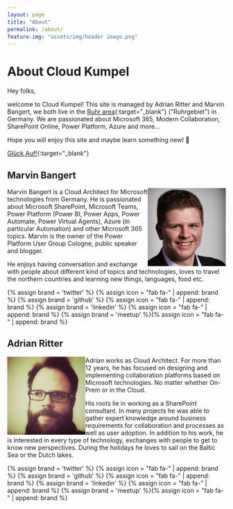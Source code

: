 ```yaml
---
layout: page
title: "About"
permalink: /about/
feature-img: "assets/img/header image.png"
---
```


# About Cloud Kumpel

Hey folks,

welcome to Cloud Kumpel! This site is managed by Adrian Ritter and Marvin Bangert, we both live in the [<u>Ruhr area</u>](https://en.wikipedia.org/wiki/Ruhr){:target="_blank"} ("Ruhrgebiet") in Germany. We are passionated about Microsoft 365, Modern Collaboration, SharePoint Online, Power Platform, Azure and more...

Hope you will enjoy this site and maybe learn something new! 🙂

[Glück Auf!](https://en.wikipedia.org/wiki/Gl%C3%BCck_auf){:target="_blank"}

## Marvin Bangert
<img alt="Foto Marvin" src="/assets/img/marvin_180x180.jpg" style="float:right;"/>Marvin Bangert is a Cloud Architect for Microsoft technologies from Germany. He is passionated about Microsoft SharePoint, Microsoft Teams, Power Platform (Power BI, Power Apps, Power Automate, Power Virtual Agents), Azure (in particular Automation) and other Microsoft 365 topics. Marvin is the owner of the Power Platform User Group Cologne, public speaker and blogger.

He enjoys having conversation and exchange with people about different kind of topics and technologies, loves to travel the northern countries and learning new things, languages, food etc.

{% assign brand = 'twitter' %}
{% assign icon = "fab fa-" | append: brand %}
<a href="https://twitter.com/marvinbangert"
    title="{{ site.data.language.str_follow_on }} {{ brand | remove: '-' | capitalize }}"
    target="_blank"
    rel="me">
    <span class="fa-stack fa-lg">
      <i class="fas fa-circle fa-stack-2x"></i>
      <i class="{{ icon }} fa-stack-1x fa-inverse"></i>
    </span>
</a>{% assign brand = 'github' %} {% assign icon = "fab fa-" | append: brand %}
<a href="https://github.com/MarvinBangert"
    title="{{ site.data.language.str_follow_on }} {{ brand | remove: '-' | capitalize }}"
    target="_blank"
    rel="me">
    <span class="fa-stack fa-lg">
      <i class="fas fa-circle fa-stack-2x"></i>
      <i class="{{ icon }} fa-stack-1x fa-inverse"></i>
    </span>
</a>{% assign brand = 'linkedin' %} {% assign icon = "fab fa-" | append: brand %}
<a href="https://www.linkedin.com/in/marvin-bangert"
    title="{{ site.data.language.str_follow_on }} {{ brand | remove: '-' | capitalize }}"
    target="_blank"
    rel="me">
    <span class="fa-stack fa-lg">
      <i class="fas fa-circle fa-stack-2x"></i>
      <i class="{{ icon }} fa-stack-1x fa-inverse"></i>
    </span>
</a>{% assign brand = 'meetup' %}{% assign icon = "fab fa-" | append: brand %}
<a href="https://www.meetup.com/de-DE/Cologne-Flow-PowerApps-Meetup"
    title="Power Platform User Group Cologne"
    target="_blank"
    rel="me">
    <span class="fa-stack fa-lg">
      <i class="fas fa-circle fa-stack-2x"></i>
      <i class="{{ icon }} fa-stack-1x fa-inverse"></i>
    </span>
</a>

## Adrian Ritter
<img alt="Foto Adrian" src="/assets/img/adrian_180x180.jpg" style="float:left;"/>Adrian works as Cloud Architect. For more than 12 years, he has focused on designing and implementing collaboration platforms based on Microsoft technologies. No matter whether On-Prem or in the Cloud.

His roots lie in working as a SharePoint consultant. In many projects he was able to gather expert knowledge around business requirements for collaboration and processes as well as user adoption. In addition to his work, he is interested in every type of technology, exchanges with people to get to know new perspectives. During the holidays he loves to sail on the Baltic Sea or the Dutch lakes.

{% assign brand = 'twitter' %}
{% assign icon = "fab fa-" | append: brand %}
<a href="https://twitter.com/adrianritter"
    title="{{ site.data.language.str_follow_on }} {{ brand | remove: '-' | capitalize }}"
    target="_blank"
    rel="me">
    <span class="fa-stack fa-lg">
      <i class="fas fa-circle fa-stack-2x"></i>
      <i class="{{ icon }} fa-stack-1x fa-inverse"></i>
    </span>
</a>{% assign brand = 'github' %} {% assign icon = "fab fa-" | append: brand %}
<a href="https://github.com/get-adr"
    title="{{ site.data.language.str_follow_on }} {{ brand | remove: '-' | capitalize }}"
    target="_blank"
    rel="me">
    <span class="fa-stack fa-lg">
      <i class="fas fa-circle fa-stack-2x"></i>
      <i class="{{ icon }} fa-stack-1x fa-inverse"></i>
    </span>
</a>{% assign brand = 'linkedin' %} {% assign icon = "fab fa-" | append: brand %}
<a href="https://www.linkedin.com/in/adrianritter"
    title="{{ site.data.language.str_follow_on }} {{ brand | remove: '-' | capitalize }}"
    target="_blank"
    rel="me">
    <span class="fa-stack fa-lg">
      <i class="fas fa-circle fa-stack-2x"></i>
      <i class="{{ icon }} fa-stack-1x fa-inverse"></i>
    </span>
</a>{% assign brand = 'meetup' %}{% assign icon = "fab fa-" | append: brand %}
<a href="https://www.meetup.com/Microsoft-Teams-MeetUp-Bochum/"
    title="Teams User Group Standort Bochum"
    target="_blank"
    rel="me">
    <span class="fa-stack fa-lg">
      <i class="fas fa-circle fa-stack-2x"></i>
      <i class="{{ icon }} fa-stack-1x fa-inverse"></i>
    </span>
</a>
